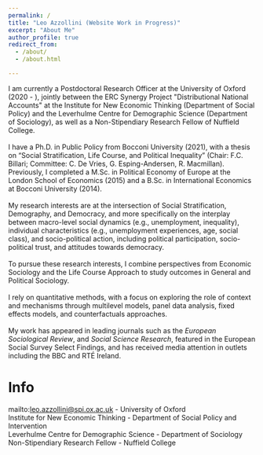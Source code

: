 ```yaml
---
permalink: /
title: "Leo Azzollini (Website Work in Progress)"
excerpt: "About Me"
author_profile: true
redirect_from: 
  - /about/
  - /about.html

---
```


I am currently a Postdoctoral Research Officer at the University of Oxford (2020 - ), jointly between the ERC Synergy Project "Distributional National Accounts" at the Institute for New Economic Thinking (Department of Social Policy) and the Leverhulme Centre for Demographic Science (Department of Sociology), as well as a Non-Stipendiary Research Fellow of Nuffield College.
\
\
I have a Ph.D. in Public Policy from Bocconi University (2021), with a thesis on “Social Stratification, Life Course, and Political Inequality” (Chair: F.C. Billari; Committee: C. De Vries, G. Esping-Andersen, R. Macmillan). Previously, I completed a M.Sc. in Political Economy of Europe at the London School of Economics (2015) and a B.Sc. in International Economics at Bocconi University (2014).
\
\
My research interests are at the intersection of Social Stratification, Demography, and Democracy, and more specifically on the interplay between macro-level social dynamics (e.g., unemployment, inequality), individual characteristics (e.g., unemployment experiences, age, social class), and socio-political action, including political participation, socio-political trust, and attitudes towards democracy.
\
\
To pursue these research interests, I combine perspectives from Economic Sociology and the Life Course Approach to study outcomes in General and Political Sociology.
\
\
I rely on quantitative methods, with a focus on exploring the role of context and mechanisms through multilevel models, panel data analysis, fixed effects models, and counterfactuals approaches.
\
\
My work has appeared in leading journals such as the _European Sociological Review_, and _Social Science Research_, featured in the European Social Survey Select Findings, and has received media attention in outlets including the BBC and RTÉ Ireland.

Info
======
mailto:leo.azzollini@spi.ox.ac.uk - University of Oxford\
Institute for New Economic Thinking - Department of Social Policy and Intervention\
Leverhulme Centre for Demographic Science - Department of Sociology\
Non-Stipendiary Research Fellow - Nuffield College

